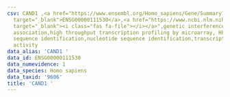 ```yaml
---
csv: CAND1 ,<a href="https://www.ensembl.org/Homo_sapiens/Gene/Summary?db=core;g=ENSG00000111530"
  target="_blank">ENSG00000111530</a>,<a href="https://www.ncbi.nlm.nih.gov/pubmed/28369544"
  target="_blank"><i class="fas fa-file"></i></a>",genetic interference,functional
  association,high throughput transcription profiling by microarray, HF73 cells,nucleotide
  sequence identification,nucleotide sequence identification,transcriptional regulation,up-regulates
  activity
data_alias: 'CAND1 '
data_id: ENSG00000111530
data_numevidence: 1
data_species: Homo sapiens
data_taxid: '9606'
title: 'CAND1 '
---
```

